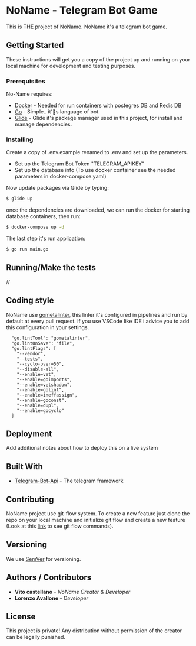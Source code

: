 # NoName - Telegram Bot Game

This is THE project of NoName. NoName it's a telegram bot game.

## Getting Started

These instructions will get you a copy of the project up and running on your local machine for development and testing purposes.

### Prerequisites

No-Name requires:

- [Docker](https://www.docker.com/) - Needed for run containers with postegres DB and Redis DB
- [Go](https://golang.org/) - Simple.. it's language of bot.
- [Glide](https://github.com/Masterminds/glide/blob/master/README.md) - Glide it's package manager used in this project, for install and manage dependencies.

### Installing

Create a copy of .env.example renamed to .env and set up the parameters.

- Set up the Telegram Bot Token "TELEGRAM_APIKEY"
- Set up the database info (To use docker container see the needed parameters in docker-compose.yaml)

Now update packages via Glide by typing:

```sh
$ glide up
```

once the dependencies are downloaded, we can run the docker for starting database containers, then run:

```sh
$ docker-compose up -d
```

The last step it's run application:

```sh
$ go run main.go
```

## Running/Make the tests

//

## Coding style

NoName use [gometalinter](https://github.com/alecthomas/gometalinter), this linter it's configured in pipelines and run by default at every pull request.
If you use VSCode like IDE i advice you to add this configuration in your settings.

```
  "go.lintTool": "gometalinter",
  "go.lintOnSave": "file",
  "go.lintFlags": [
    "--vendor",
    "--tests",
    "--cyclo-over=50",
    "--disable-all",
    "--enable=vet",
    "--enable=goimports",
    "--enable=vetshadow",
    "--enable=golint",
    "--enable=ineffassign",
    "--enable=goconst",
    "--enable=dupl",
    "--enable=gocyclo"
  ]
```

## Deployment

Add additional notes about how to deploy this on a live system

## Built With

- [Telegram-Bot-Api](https://github.com/go-telegram-bot-api/telegram-bot-api) - The telegram framework

## Contributing

NoName project use git-flow system.
To create a new feature just clone the repo on your local machine and initialize git flow and create a new feature (Look at this [link](https://danielkummer.github.io/git-flow-cheatsheet/) to see git flow commands).

## Versioning

We use [SemVer](http://semver.org/) for versioning.

## Authors / Contributors

- **Vito castellano** - _NoName Creator & Developer_
- **Lorenzo Avallone** - _Developer_

## License

This project is private! Any distribution without permission of the creator can be legally punished.
